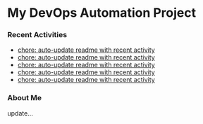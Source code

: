# My DevOps Automation Project

### Recent Activities
<!-- activity:START -->
- [chore: auto-update readme with recent activity](https://github.com/kaigiii/mybowling-app/commit/9e3a15e509c394d3b673f53af14c7363d526dfb0)
- [chore: auto-update readme with recent activity](https://github.com/kaigiii/mybowling-app/commit/9522df7613de60f6fdfb9529aa817bfea62e4451)
- [chore: auto-update readme with recent activity](https://github.com/kaigiii/mybowling-app/commit/cc840f083d18a34a08747e12f75e6176866fc42a)
- [chore: auto-update readme with recent activity](https://github.com/kaigiii/mybowling-app/commit/84dcc65ac939e9a48feffbd0f312c1f46b268c2e)
- [chore: auto-update readme with recent activity](https://github.com/kaigiii/mybowling-app/commit/bb9a941c83cb212fd5119f3a75aab78463108631)
<!-- activity:END -->

### About Me
<!-- MYLINKS:START -->
<!-- MYLINKS:END -->

update...
